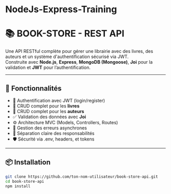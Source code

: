 # NodeJs-Express-Training
# 📚 BOOK-STORE - REST API

Une API RESTful complète pour gérer une librairie avec des livres, des auteurs et un système d'authentification sécurisé via JWT.  
Construite avec **Node.js**, **Express**, **MongoDB (Mongoose)**, **Joi** pour la validation et **JWT** pour l’authentification.

---

## 🚀 Fonctionnalités

- 🔐 Authentification avec JWT (login/register)
- 📘 CRUD complet pour les **livres**
- 🧑 CRUD complet pour les **auteurs**
- ✅ Validation des données avec **Joi**
- ⚙️ Architecture MVC (Models, Controllers, Routes)
- 🧵 Gestion des erreurs asynchrones
- 📁 Séparation claire des responsabilités
- 🛡️ Sécurité via .env, headers, et tokens

---

## 📦 Installation

```bash
git clone https://github.com/ton-nom-utilisateur/book-store-api.git
cd book-store-api
npm install
